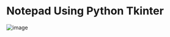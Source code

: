 # Notepad Using Python Tkinter
![image](https://user-images.githubusercontent.com/110221992/183246989-875b9ecf-6f2d-4a0b-93e1-e1be95a4a2cb.png)
